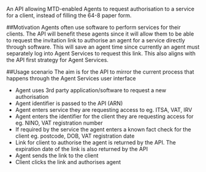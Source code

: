 An API allowing MTD-enabled Agents to request authorisation to a service for a client, instead of filling the 64-8 paper form.

##Motivation
Agents often use software to perform services for their clients. 
The API will benefit these agents since it will allow them to be able to request the invitation link to authorise an agent for a service directly through software. 
This will save an agent time since currently an agent must separately log into Agent Services to request this link. 
This also aligns with the API first strategy for Agent Services.

##Usage scenario
  The aim is for the API to mirror the current process that happens through the Agent Services user interface
  * Agent uses 3rd party application/software to request a new authorisation
  * Agent identifier is passed to the API (ARN)
  * Agent enters service they are requesting access to eg. ITSA, VAT, IRV
  * Agent enters the identifier for the client they are requesting access for eg. NINO, VAT registration number
  * If required by the service the agent enters a known fact check for the client eg. postcode, DOB, VAT registration date
  * Link for client to authorise the agent is returned by the API. The expiration date of the link is also returned by the API
  * Agent sends the link to the client
  * Client clicks the link and authorises agent
